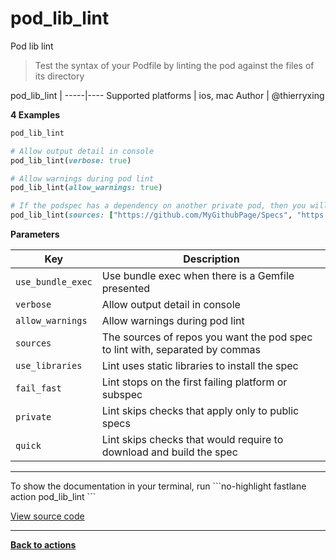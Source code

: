 # pod_lib_lint


Pod lib lint




> Test the syntax of your Podfile by linting the pod against the files of its directory


pod_lib_lint |
-----|----
Supported platforms | ios, mac
Author | @thierryxing



**4 Examples**

```ruby
pod_lib_lint
```

```ruby
# Allow output detail in console
pod_lib_lint(verbose: true)
```

```ruby
# Allow warnings during pod lint
pod_lib_lint(allow_warnings: true)
```

```ruby
# If the podspec has a dependency on another private pod, then you will have to supply the sources
pod_lib_lint(sources: ["https://github.com/MyGithubPage/Specs", "https://github.com/CocoaPods/Specs"])
```





**Parameters**

Key | Description
----|------------
  `use_bundle_exec` | Use bundle exec when there is a Gemfile presented
  `verbose` | Allow output detail in console
  `allow_warnings` | Allow warnings during pod lint
  `sources` | The sources of repos you want the pod spec to lint with, separated by commas
  `use_libraries` | Lint uses static libraries to install the spec
  `fail_fast` | Lint stops on the first failing platform or subspec
  `private` | Lint skips checks that apply only to public specs
  `quick` | Lint skips checks that would require to download and build the spec




<hr />
To show the documentation in your terminal, run
```no-highlight
fastlane action pod_lib_lint
```

<a href="https://github.com/fastlane/fastlane/blob/master/fastlane/lib/fastlane/actions/pod_lib_lint.rb" target="_blank">View source code</a>

<hr />

<a href="/actions"><b>Back to actions</b></a>
